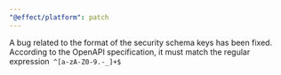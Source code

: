 ```yaml
---
"@effect/platform": patch
---
```


A bug related to the format of the security schema keys has been fixed. According to the OpenAPI specification, it must match the regular expression` ^[a-zA-Z0-9.-_]+$`
